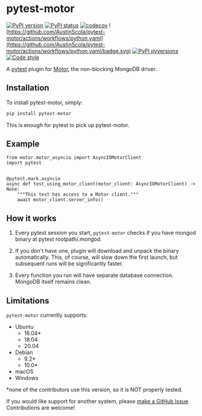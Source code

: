 # pytest-motor

[![PyPI version](https://img.shields.io/pypi/v/pytest-motor.svg)](https://pypi.org/project/pytest-motor/)
[![PyPI status](https://img.shields.io/pypi/status/pytest-motor.svg)](https://pypi.python.org/pypi/pytest-motor/)
[![codecov](https://codecov.io/gh/AustinScola/pytest-motor/branch/master/graph/badge.svg)](https://codecov.io/gh/AustinScola/pytest-motor)
![https://github.com/AustinScola/pytest-motor/actions/workflows/python.yaml](https://github.com/AustinScola/pytest-motor/actions/workflows/python.yaml/badge.svg)
[![PyPI pyversions](https://img.shields.io/pypi/pyversions/pytest-motor.svg)](https://pypi.python.org/pypi/pytest-motor/)
[![Code style](https://img.shields.io/badge/code%20style-yapf-blue.svg)](https://github.com/google/yapf)


A [pytest][1] plugin for [Motor][2], the non-blocking MongoDB driver.

## Installation

To install pytest-motor, simply:

``` bash
pip install pytest-motor
```

This is enough for pytest to pick up pytest-motor.

## Example

``` Python3
from motor.motor_asyncio import AsyncIOMotorClient
import pytest


@pytest.mark.asyncio
async def test_using_motor_client(motor_client: AsyncIOMotorClient) -> None:
    """This test has access to a Motor client."""
    await motor_client.server_info()
```

## How it works

1. Every pytest session you start, `pytest-motor` checks if you have mongod binary at pytest rootpath/.mongod.

2. If you don't have one, plugin will download and unpack the binary automatically. This, of course, will slow down the first launch, but subsequent runs will be significantly faster.

3. Every function you run will have separate database connection. MongoDB itself remains clean.

## Limitations

`pytest-motor` currently supports:

- Ubuntu
  - 16.04*
  - 18.04
  - 20.04
- Debian
  - 9.2*
  - 10.0*
- macOS
- Windows

*none of the contributors use this version, so it is NOT properly tested.

If you would like support for another system, please [make a GitHub Issue][3]. Contributions are
welcome!

[1]: https://docs.pytest.org/en/latest/
[2]: https://github.com/mongodb/motor/
[3]: https://github.com/AustinScola/pytest-motor/issues/new
